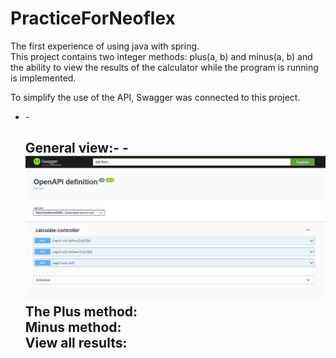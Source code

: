 # PracticeForNeoflex
The first experience of using java with spring. <br>
This project contains two integer methods: plus(a, b) and minus(a, b) and the ability to view the results of the calculator while the program is running is implemented.

To simplify the use of the API, Swagger was connected to this project.<br>
- -**<h2>General view:**- -
![Alt Общий вид](https://github.com/MoshnikovK/PracticeForNeoflex/blob/master/ReadMe/swagger.PNG)
**The Plus method:**<br>
**Minus method:**<br>
**View all results:**<br>
